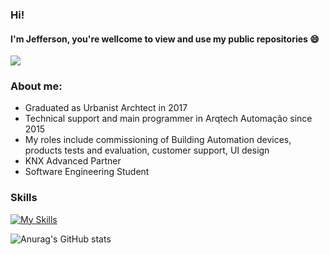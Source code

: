 ### Hi!

#### I'm Jefferson, you're wellcome to view and use my public repositories 😄

<a href="https://visitcount.itsvg.in">
  <img src="https://visitcount.itsvg.in/api?id=JeffCampos&label=Profile%20Views&color=0&icon=0&pretty=true" />
</a>
<br>

### About me:

- Graduated as Urbanist Archtect in 2017<br>
- Technical support and main programmer in Arqtech Automação since 2015<br>
- My roles include commissioning of Building Automation devices, products tests and evaluation, customer support, UI design<br>
- KNX Advanced Partner<br>
- Software Engineering Student

### Skills

[![My Skills](https://skillicons.dev/icons?i=c,javascript,lua&theme=light)](https://skillicons.dev)

![Anurag's GitHub stats](https://github-readme-stats.vercel.app/api?username=jeffcamposs&show_icons=true&theme=dracula)


